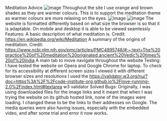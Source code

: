 Meditation Advice
![image](https://github.com/6willum/index/assets/150245958/e739a78b-4f1c-42a7-8321-8dc84980de88)
Throughout the site I use orange and brown shades as they are warmer colours. This is to support the meditation theme as warmer colours are more relaxing on the eyes.
![image](https://github.com/6willum/index/assets/150245958/b0c986c8-425b-4c39-b7ec-0d113ec77568)
![image](https://github.com/6willum/index/assets/150245958/08703ee8-ea5f-4f2e-8e4c-5bf4bfa67b9a)
The website is formatted differently based on what size the browser is so that it is adaptable. On mobile and desktop it is able to be viewed seamlessly
Features:
	A basic description of what meditation is. Credit: https://en.wikipedia.org/wiki/Meditation
	A summary of the origins of meditation. Credit: https://www.ncbi.nlm.nih.gov/pmc/articles/PMC4895748/#:~:text=The%20practice%20of%20meditation%20originated,ancient%20Vedic%20times%20of%20India
	A main tab to move navigate throughout the website
 Testing:
 	I have tested the website on Opera and Google Chrome for laptop. To check for its accessibility at different screen sizes I viewed it with different browser sizes and resolutions
  I used the https://validator.w3.org/nu/?doc=https%3A%2F%2Fcode-institute-org.github.io%2Flove-running-2.0%2Findex.html#textarea w3 validator
 Solved Bugs:
 	Originally, I was using downloaded files for the image links and it meant that when I was trying the website on its github hosted link, none of the images were loading. I changed these to be the links to their addresses on Google.
 	The media queries were also having issues, especially with the embedded video, and after some trial and error it now works.
